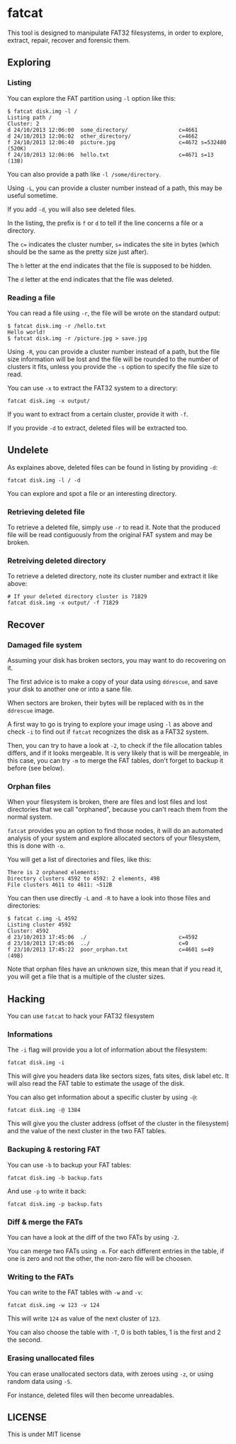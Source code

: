 # fatcat

This tool is designed to manipulate FAT32 filesystems, in order to
explore, extract, repair, recover and forensic them.

## Exploring

### Listing

You can explore the FAT partition using `-l` option like this:

```
$ fatcat disk.img -l /
Listing path /
Cluster: 2
d 24/10/2013 12:06:00  some_directory/                c=4661
d 24/10/2013 12:06:02  other_directory/               c=4662
f 24/10/2013 12:06:40  picture.jpg                    c=4672 s=532480 (520K)
f 24/10/2013 12:06:06  hello.txt                      c=4671 s=13 (13B)
```

You can also provide a path like `-l /some/directory`.

Using `-L`, you can provide a cluster number instead of a path, this may
be useful sometime.

If you add `-d`, you will also see deleted files.

In the listing, the prefix is `f` or `d` to tell if the line concerns a file or
a directory.

The `c=` indicates the cluster number, `s=` indicates the site in bytes (which
should be the same as the pretty size just after).

The `h` letter at the end indicates that the file is supposed to be hidden.

The `d` letter at the end indicates that the file was deleted.

### Reading a file

You can read a file using `-r`, the file will be wrote on the standard
output:

```
$ fatcat disk.img -r /hello.txt
Hello world!
$ fatcat disk.img -r /picture.jpg > save.jpg
```

Using `-R`, you can provide a cluster number instead of a path, but the file size
information will be lost and the file will be rounded to the number of clusters
it fits, unless you provide the `-s` option to specify the file size to read.

You can use `-x` to extract the FAT32 system to a directory:

```
fatcat disk.img -x output/
```

If you want to extract from a certain cluster, provide it with `-f`.

If you provide `-d` to extract, deleted files will be extracted too.

## Undelete

As explaines above, deleted files can be found in listing by providing `-d`:

```
fatcat disk.img -l / -d
```

You can explore and spot a file or an interesting directory.

### Retrieving deleted file

To retrieve a deleted file, simply use `-r` to read it. Note that the produced
file will be read contiguously from the original FAT system and may be broken.

### Retreiving deleted directory

To retrieve a deleted directory, note its cluster number and extract it like above:

```
# If your deleted directory cluster is 71829
fatcat disk.img -x output/ -f 71829
```

## Recover

### Damaged file system

Assuming your disk has broken sectors, you may want to do recovering on it.

The first advice is to make a copy of your data using `ddrescue`, and save your disk
to another one or into a sane file.

When sectors are broken, their bytes will be replaced with `0`s in the `ddrescue` image.

A first way to go is trying to explore your image using `-l` as above and check `-i` to
find out if `fatcat` recognizes the disk as a FAT32 system.

Then, you can try to have a look at `-2`, to check if the file allocation tables differs,
and if it looks mergeable. It is very likely that is will be mergeable, in this case, you
can try `-m` to merge the FAT tables, don't forget to backup it before (see below).

### Orphan files

When your filesystem is broken, there are files and lost files and lost directories that
we call "orphaned", because you can't reach them from the normal system.

`fatcat` provides you an option to find those nodes, it will do an automated analysis of your
system and explore allocated sectors of your filesystem, this is done with `-o`.

You will get a list of directories and files, like this:

```
There is 2 orphaned elements:
Directory clusters 4592 to 4592: 2 elements, 49B
File clusters 4611 to 4611: ~512B
```

You can then use directly `-L` and `-R` to have a look into those files and directories:

```
$ fatcat c.img -L 4592
Listing cluster 4592
Cluster: 4592
d 23/10/2013 17:45:06  ./                             c=4592
d 23/10/2013 17:45:06  ../                            c=0
f 23/10/2013 17:45:22  poor_orphan.txt                c=4601 s=49 (49B)
```

Note that orphan files have an unknown size, this mean that if you read it, you will get
a file that is a multiple of the cluster sizes.

## Hacking

You can use `fatcat` to hack your FAT32 filesystem

### Informations

The `-i` flag will provide you a lot of information about the filesystem:

```
fatcat disk.img -i
```

This will give you headers data like sectors sizes, fats sites, disk label etc. It
will also read the FAT table to estimate the usage of the disk.

You can also get information about a specific cluster by using `-@`:

```
fatcat disk.img -@ 1384
```

This will give you the cluster address (offset of the cluster in the filesystem)
and the value of the next cluster in the two FAT tables.

### Backuping & restoring FAT

You can use `-b` to backup your FAT tables:

```
fatcat disk.img -b backup.fats
```

And use `-p` to write it back:

```
fatcat disk.img -p backup.fats
```

### Diff & merge the FATs

You can have a look at the diff of the two FATs by using `-2`.

You can merge two FATs using `-m`. For each different entries in the table,
if one is zero and not the other, the non-zero file will be choosen.

### Writing to the FATs

You can write to the FAT tables with `-w` and `-v`:

```
fatcat disk.img -w 123 -v 124
```

This will write `124` as value of the next cluster of `123`.

You can also choose the table with `-T`, 0 is both tables, 1 is the first and 2 the second.

### Erasing unallocated files

You can erase unallocated sectors data, with zeroes using `-z`, or using
random data using `-S`.

For instance, deleted files will then become unreadables.

## LICENSE

This is under MIT license
